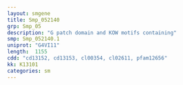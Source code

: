 ```yaml
---
layout: smgene
title: Smp_052140
grp: Smp_05
description: "G patch domain and KOW motifs containing"
smp: Smp_052140.1
uniprot: "G4VI11"
length:  1155
cdd: "cd13152, cd13153, cl00354, cl02611, pfam12656"
kk: K13101
categories: sm
---
```

